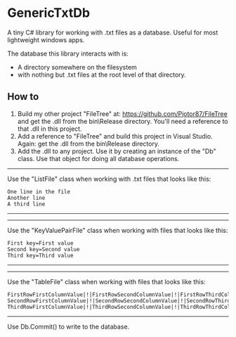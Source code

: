 # GenericTxtDb
A tiny C# library for working with .txt files as a database. Useful for most lightweight windows apps.

The database this library interacts with is:

- A directory somewhere on the filesystem
- with nothing but .txt files at the root level of that directory.

How to
------
1. Build my other project "FileTree" at: https://github.com/Pjotor87/FileTree and get the .dll from the bin\Release directory. You'll need a reference to that .dll in this project.
2. Add a reference to "FileTree" and build this project in Visual Studio. Again: get the .dll from the bin\Release directory.
3. Add the .dll to any project. Use it by creating an instance of the "Db" class. Use that object for doing all database operations.
___
Use the "ListFile" class when working with .txt files that looks like this:
```
One line in the file
Another line
A third line
```
___
___
Use the "KeyValuePairFile" class when working with files that looks like this:
```
First key=First value
Second key=Second value
Third key=Third value
```
___
___
Use the "TableFile" class when working with files that looks like this:
```
FirstRowFirstColumnValue|!|FirstRowSecondColumnValue|!|FirstRowThirdColumnValue
SecondRowFirstColumnValue|!|SecondRowSecondColumnValue|!|SecondRowThirdColumnValue
ThirdRowFirstColumnValue|!|ThirdRowSecondColumnValue|!|ThirdRowThirdColumnValue
```
___

Use Db.Commit() to write to the database.
